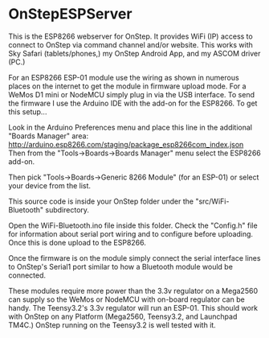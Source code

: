 # OnStepESPServer

This is the ESP8266 webserver for OnStep.  It provides WiFi (IP) access to connect to OnStep via command channel and/or website.  This works with Sky Safari (tablets/phones,) my OnStep Android App, and my ASCOM driver (PC.)

For an ESP8266 ESP-01 module use the wiring as shown in numerous places on the internet to get the module in firmware upload mode.
For a WeMos D1 mini or NodeMCU simply plug in via the USB interface.
To send the firmware I use the Arduino IDE with the add-on for the ESP8266.  To get this setup...

Look in the Arduino Preferences menu and place this line in the additional "Boards Manager" area:
http://arduino.esp8266.com/staging/package_esp8266com_index.json
Then from the "Tools->Boards->Boards Manager" menu select the ESP8266 add-on.

Then pick "Tools->Boards->Generic 8266 Module" (for an ESP-01) or select your device from the list.

This source code is inside your OnStep folder under the "src/WiFi-Bluetooth" subdirectory.

Open the WiFi-Bluetooth.ino file inside this folder.  Check the "Config.h" file for information about serial port wiring and to configure before uploading.  Once this is done upload to the ESP8266.

Once the firmware is on the module simply connect the serial interface lines to OnStep's Serial1 port similar to how a Bluetooth module would be connected.

These modules require more power than the 3.3v regulator on a Mega2560 can supply so the WeMos or NodeMCU with on-board regulator can be handy.  The Teensy3.2's 3.3v regulator will run an ESP-01.  This should work with OnStep on any Platform (Mega2560, Teensy3.2, and Launchpad TM4C.)  OnStep running on the Teensy3.2 is well tested with it.

